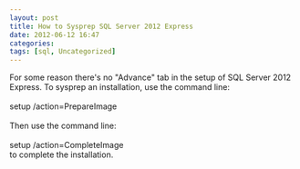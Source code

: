 ```yaml
---
layout: post
title: How to Sysprep SQL Server 2012 Express
date: 2012-06-12 16:47
categories: 
tags: [sql, Uncategorized]
---
```


For some reason there's no "Advance" tab in the setup of SQL Server 2012 Express. To sysprep an installation, use the command line:<br><br><span>setup /action=PrepareImage</span><br><br><span>Then use the command line:</span><br><br><span>setup /action=CompleteImage</span><br>
to complete the installation.
